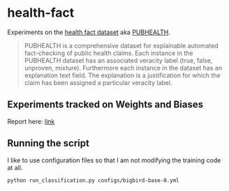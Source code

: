 # health-fact
Experiments on the [health fact dataset](https://huggingface.co/datasets/health_fact) aka [PUBHEALTH](https://github.com/neemakot/Health-Fact-Checking).  

> PUBHEALTH is a comprehensive dataset for explainable automated fact-checking of public health claims. Each instance in the PUBHEALTH dataset has an associated veracity label (true, false, unproven, mixture). Furthermore each instance in the dataset has an explanation text field. The explanation is a justification for which the claim has been assigned a particular veracity label.

## Experiments tracked on Weights and Biases

Report here: [link](https://wandb.ai/nbroad/health-fact/reports/Health-Fact-experiments--VmlldzoxOTAwMTA3)


## Running the script

I like to use configuration files so that I am not modifying the training code at all.

```sh
python run_classification.py configs/bigbird-base-0.yml
```
